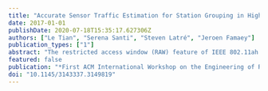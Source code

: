 ```yaml
---
title: "Accurate Sensor Traffic Estimation for Station Grouping in Highly Dense IEEE 802.11ah Networks"
date: 2017-01-01
publishDate: 2020-07-18T15:35:17.627306Z
authors: ["Le Tian", "Serena Santi", "Steven Latré", "Jeroen Famaey"]
publication_types: ["1"]
abstract: "The restricted access window (RAW) feature of IEEE 802.11ah aims to significantly reduce channel contention in ultra-dense and large-scale sensor networks. It divides stations into groups and slots, allowing channel access only to one RAW slot at a time. Several algorithms have been proposed to optimize the RAW parameters (e.g., number of groups and slots, group duration, and station assignment), as the optimal parameter values significantly affect performance and depend on network and traffic conditions. These algorithms often rely on accurate estimation of future sensor station traffic. In this paper, we present a more accurate traffic estimation technique for IEEE 802.11ah sensor stations, by exploiting the 'more data' header field and cross slot boundary features. The resulting estimation method is integrated into an enhanced version of the Traffic-Adaptive RAW Optimization Algorithm, referred to as E-TAROA. Simulation results show that our proposed estimation method is significantly more accurate in very dense networks with thousands of sensor stations. This in turn results in a significantly more optimal RAW configuration. Specifically, E-TAROA converges significantly faster and achieves up to 23% higher throughput and 77% lower latency than the original TAROA algorithm under high traffic loads."
featured: false
publication: "*First ACM International Workshop on the Engineering of Reliable*"
doi: "10.1145/3143337.3149819"
---
```


